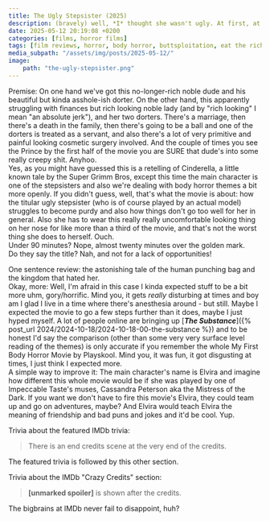 ```yaml
---
title: The Ugly Stepsister (2025)
description: (bravely) well, *I* thought she wasn't ugly. At first, at least
date: 2025-05-12 20:19:08 +0200
categories: [films, horror films]
tags: [film reviews, horror, body horror, buttsploitation, eat the rich, featuring the most obnoxious people on earth, high heels and leather, the writer's barely-disguised fetish, secret sad movie, wrong place wrong face, they don't say the title]
media_subpath: "/assets/img/posts/2025-05-12/"
image:
    path: "the-ugly-stepsister.png"
---
```

<span class="reviewsection">Premise:</span> On one hand we've got this no-longer-rich noble dude and his beautiful but kinda asshole-ish dorter. On the other hand, this apparently struggling with finances but rich looking noble lady (and by "rich looking" I mean "an absolute jerk"), and her two dorters. There's a marriage, then there's a death in the family, then there's going to be a ball and one of the dorters is treated as a servant, and also there's a lot of very primitive and painful looking cosmetic surgery involved. And the couple of times you see the Prince by the first half of the movie you are SURE that dude's into some really creepy shit. Anyhoo.<br/>Yes, as you might have guessed this is a retelling of Cinderella, a little known tale by the Super Grimm Bros, except this time the main character is one of the stepsisters and also we're dealing with body horror themes a bit more openly. If you didn't guess, well, that's what the movie is about: how the titular ugly stepsister (who is of course played by an actual model) struggles to become purdy and also how things don't go too well for her in general. Also she has to wear this really really uncomfortable looking thing on her nose for like more than a third of the movie, and that's not the worst thing she does to herself. Ouch.<br/>
<span class="reviewsection">Under 90 minutes?</span> Nope, almost twenty minutes over the golden mark.<br/>
<span class="reviewsection">Do they say the title?</span> Nah, and not for a lack of opportunities!

<span class="reviewsection">One sentence review:</span> the astonishing tale of the human punching bag and the kingdom that hated her.<br/>
<span class="reviewsection">Okay, more:</span> Well, I'm afraid in this case I kinda expected stuff to be a bit more uhm, gory/horrific. Mind you, it gets *really* disturbing at times and boy am I glad I live in a time where there's anesthesia around - but still. Maybe I expected the movie to go a few steps further than it does, maybe I just hyped myself. A lot of people online are bringing up [***The Substance***]({% post_url 2024/2024-10-18/2024-10-18-00-the-substance %}) and to be honest I'd say the comparison (other than some very very surface level reading of the themes) is only accurate if you remember the whole My First Body Horror Movie by Playskool. Mind you, it was fun, it got disgusting at times, I just think I expected more.<br/>
<span class="reviewsection">A simple way to improve it:</span> The main character's name is Elvira and imagine how different this whole movie would be if she was played by one of Impeccable Taste's muses, Cassandra Peterson aka the Mistress of the Dark. If you want we don't have to fire this movie's Elvira, they could team up and go on adventures, maybe? And Elvira would teach Elvira the meaning of friendship and bad puns and jokes and it'd be cool. Yup.

<span class="reviewsection">Trivia about the featured IMDb trivia:</span>
> There is an end credits scene at the very end of the credits.

The featured trivia is followed by this other section.

<span class="reviewsection">Trivia about the IMDb "Crazy Credits" section:</span>
> **[unmarked spoiler]** is shown after the credits.

The bigbrains at IMDb never fail to disappoint, huh?